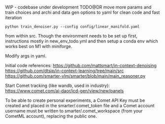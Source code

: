 WIP - codebase under development
 TODO@DR  move more params and train choices and archi and data gen options to yaml for clean code and fast iteration

```
python train_denoiser.py --config config/linear_manifold.yaml
```
from within src. Though the environment needs to be set up first, instructions mostly in new_env_todo.yml and then
setup a conda env which works best on M1 with miniforge.

Modify args in yaml.


Initial code references:
https://github.com/mattsmart/in-context-denoising
https://github.com/dtsip/in-context-learning/tree/main/src
https://github.com/smarter-vlm/smarter/blob/main/main_reasoner.py

Start Comet tracking (like wandb, used in industry):
https://www.comet.com/ai-daor/icd-gen/view/new/panels

To be able to create personal experiments, a Comet API Key must be created and placed in the smarter/.comet_token file and a Comet account username must be written to smarter/.comet_workspace (from your CometML account), replacing the public one.